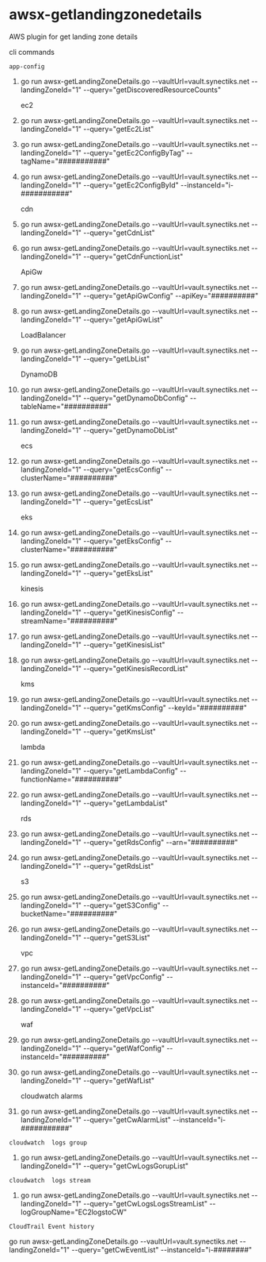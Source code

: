 # awsx-getlandingzonedetails
AWS plugin for get landing zone details

cli commands

    app-config
1. go run awsx-getLandingZoneDetails.go --vaultUrl=vault.synectiks.net --landingZoneId="1" --query="getDiscoveredResourceCounts"
  

    ec2
1. go run awsx-getLandingZoneDetails.go --vaultUrl=vault.synectiks.net --landingZoneId="1" --query="getEc2List"  

2. go run awsx-getLandingZoneDetails.go --vaultUrl=vault.synectiks.net --landingZoneId="1" --query="getEc2ConfigByTag" --tagName="###########"  

3. go run awsx-getLandingZoneDetails.go --vaultUrl=vault.synectiks.net --landingZoneId="1" --query="getEc2ConfigById" --instanceId="i-###########"  


    cdn 
1. go run awsx-getLandingZoneDetails.go --vaultUrl=vault.synectiks.net --landingZoneId="1" --query="getCdnList"  

2. go run awsx-getLandingZoneDetails.go --vaultUrl=vault.synectiks.net --landingZoneId="1" --query="getCdnFunctionList"  


    ApiGw
1. go run awsx-getLandingZoneDetails.go --vaultUrl=vault.synectiks.net --landingZoneId="1" --query="getApiGwConfig" --apiKey="##########"  

2. go run awsx-getLandingZoneDetails.go --vaultUrl=vault.synectiks.net --landingZoneId="1" --query="getApiGwList"  


    LoadBalancer
1. go run awsx-getLandingZoneDetails.go --vaultUrl=vault.synectiks.net --landingZoneId="1" --query="getLbList"  
  

    DynamoDB
1. go run awsx-getLandingZoneDetails.go --vaultUrl=vault.synectiks.net --landingZoneId="1" --query="getDynamoDbConfig" --tableName="##########"  
2. go run awsx-getLandingZoneDetails.go --vaultUrl=vault.synectiks.net --landingZoneId="1" --query="getDynamoDbList"  


    ecs
1. go run awsx-getLandingZoneDetails.go --vaultUrl=vault.synectiks.net --landingZoneId="1" --query="getEcsConfig" --clusterName="##########"
2. go run awsx-getLandingZoneDetails.go --vaultUrl=vault.synectiks.net --landingZoneId="1" --query="getEcsList"  


    eks
1. go run awsx-getLandingZoneDetails.go --vaultUrl=vault.synectiks.net --landingZoneId="1" --query="getEksConfig" --clusterName="##########"
2. go run awsx-getLandingZoneDetails.go --vaultUrl=vault.synectiks.net --landingZoneId="1" --query="getEksList"  


    kinesis
1. go run awsx-getLandingZoneDetails.go --vaultUrl=vault.synectiks.net --landingZoneId="1" --query="getKinesisConfig" --streamName="##########"
2. go run awsx-getLandingZoneDetails.go --vaultUrl=vault.synectiks.net --landingZoneId="1" --query="getKinesisList"  
3. go run awsx-getLandingZoneDetails.go --vaultUrl=vault.synectiks.net --landingZoneId="1" --query="getKinesisRecordList"  


    kms
1. go run awsx-getLandingZoneDetails.go --vaultUrl=vault.synectiks.net --landingZoneId="1" --query="getKmsConfig" --keyId="##########"
2. go run awsx-getLandingZoneDetails.go --vaultUrl=vault.synectiks.net --landingZoneId="1" --query="getKmsList"


    lambda
1. go run awsx-getLandingZoneDetails.go --vaultUrl=vault.synectiks.net --landingZoneId="1" --query="getLambdaConfig" --functionName="##########"
2. go run awsx-getLandingZoneDetails.go --vaultUrl=vault.synectiks.net --landingZoneId="1" --query="getLambdaList"	


    rds
1. go run awsx-getLandingZoneDetails.go --vaultUrl=vault.synectiks.net --landingZoneId="1" --query="getRdsConfig" --arn="##########"
2. go run awsx-getLandingZoneDetails.go --vaultUrl=vault.synectiks.net --landingZoneId="1" --query="getRdsList"	


    s3
1. go run awsx-getLandingZoneDetails.go --vaultUrl=vault.synectiks.net --landingZoneId="1" --query="getS3Config" --bucketName="##########"
2. go run awsx-getLandingZoneDetails.go --vaultUrl=vault.synectiks.net --landingZoneId="1" --query="getS3List"


    vpc
1. go run awsx-getLandingZoneDetails.go --vaultUrl=vault.synectiks.net --landingZoneId="1" --query="getVpcConfig" --instanceId="##########"
2. go run awsx-getLandingZoneDetails.go --vaultUrl=vault.synectiks.net --landingZoneId="1" --query="getVpcList"		


    waf
1. go run awsx-getLandingZoneDetails.go --vaultUrl=vault.synectiks.net --landingZoneId="1" --query="getWafConfig" --instanceId="##########"
2. go run awsx-getLandingZoneDetails.go --vaultUrl=vault.synectiks.net --landingZoneId="1" --query="getWafList"			


    cloudwatch alarms
1. go run awsx-getLandingZoneDetails.go --vaultUrl=vault.synectiks.net --landingZoneId="1" --query="getCwAlarmList" --instanceId="i-###########"    
   
``
cloudwatch  logs group
``

1. go run awsx-getLandingZoneDetails.go --vaultUrl=vault.synectiks.net --landingZoneId="1" --query="getCwLogsGorupList" 

``
   cloudwatch  logs stream
   ``

1. go run awsx-getLandingZoneDetails.go --vaultUrl=vault.synectiks.net --landingZoneId="1" --query="getCwLogsLogsStreamList"  --logGroupName="EC2logstoCW"

``
CloudTrail Event history
``

go run awsx-getLandingZoneDetails.go --vaultUrl=vault.synectiks.net --landingZoneId="1" --query="getCwEventList" --instanceId="i-########"